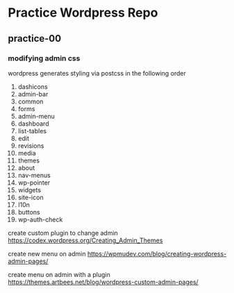 # Practice Wordpress Repo 

## practice-00
### modifying admin css
wordpress generates styling via postcss in the following order 

1. dashicons
2. admin-bar
3. common
4. forms
5. admin-menu
6. dashboard
7. list-tables
8. edit
9. revisions
10. media
11. themes
12. about
13. nav-menus
14. wp-pointer
15. widgets
16. site-icon
17. l10n
18. buttons
19. wp-auth-check

create custom plugin to change admin
https://codex.wordpress.org/Creating_Admin_Themes

create new menu on admin
https://wpmudev.com/blog/creating-wordpress-admin-pages/

create menu on admin with a plugin
https://themes.artbees.net/blog/wordpress-custom-admin-pages/